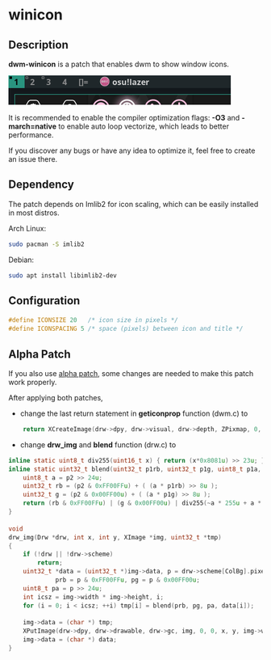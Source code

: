 winicon
========

Description
-----------
**dwm-winicon** is a patch that enables dwm to show window icons.

![](https://raw.githubusercontent.com/AdamYuan/dwm-winicon/master/screenshots.png)

It is recommended to enable the compiler optimization flags: **-O3** and **-march=native** to enable auto loop vectorize, which leads to better performance.

If you discover any bugs or have any idea to optimize it, feel free to create an issue there.

Dependency
----------
The patch depends on Imlib2 for icon scaling, which can be easily installed in most distros.

Arch Linux:
```sh
sudo pacman -S imlib2
```
Debian:
```sh
sudo apt install libimlib2-dev
```

Configuration
-------------
```c
#define ICONSIZE 20   /* icon size in pixels */
#define ICONSPACING 5 /* space (pixels) between icon and title */
```

Alpha Patch
-----------
If you also use [alpha patch](https://dwm.suckless.org/patches/alpha/), some changes are needed to make this patch work properly.

After applying both patches,
* change the last return statement in **geticonprop** function (dwm.c) to

```c
	return XCreateImage(drw->dpy, drw->visual, drw->depth, ZPixmap, 0, (char *)icbuf, icw, ich, 32, 0);
```

* change **drw_img** and **blend** function (drw.c) to

```c
inline static uint8_t div255(uint16_t x) { return (x*0x8081u) >> 23u; }
inline static uint32_t blend(uint32_t p1rb, uint32_t p1g, uint8_t p1a, uint32_t p2) {
	uint8_t a = p2 >> 24u;
	uint32_t rb = (p2 & 0xFF00FFu) + ( (a * p1rb) >> 8u );
	uint32_t g = (p2 & 0x00FF00u) + ( (a * p1g) >> 8u );
	return (rb & 0xFF00FFu) | (g & 0x00FF00u) | div255(~a * 255u + a * p1a) << 24u;
}
	
void
drw_img(Drw *drw, int x, int y, XImage *img, uint32_t *tmp) 
{
	if (!drw || !drw->scheme)
		return;
	uint32_t *data = (uint32_t *)img->data, p = drw->scheme[ColBg].pixel,
			 prb = p & 0xFF00FFu, pg = p & 0x00FF00u;
	uint8_t pa = p >> 24u;
	int icsz = img->width * img->height, i;
	for (i = 0; i < icsz; ++i) tmp[i] = blend(prb, pg, pa, data[i]);

	img->data = (char *) tmp;
	XPutImage(drw->dpy, drw->drawable, drw->gc, img, 0, 0, x, y, img->width, img->height);
	img->data = (char *) data;
}
```
